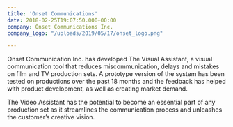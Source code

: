 ```yaml
---
title: 'Onset Communications'
date: 2018-02-25T19:07:50.000+00:00
company: Onset Communications Inc.
company_logo: "/uploads/2019/05/17/onset_logo.png"

---
```

Onset Communication Inc. has developed The Visual Assistant, a visual communication tool that reduces miscommunication, delays and mistakes on film and TV production sets. A prototype version of the system has been tested on productions over the past 18 months and the feedback has helped with product development, as well as creating market demand.

The Video Assistant has the potential to become an essential part of any production set as it streamlines the communication process and unleashes the customer’s creative vision.
